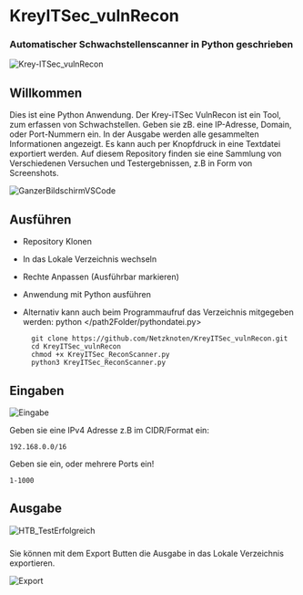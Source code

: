 # KreyITSec_vulnRecon 

### Automatischer Schwachstellenscanner in Python geschrieben


![Krey-ITSec_vulnRecon](https://github.com/Netzknoten/KreyITSec_vulnRecon/assets/114874531/9fd31dc0-0a1b-4be7-82f7-5d6b07eb633f)


## Willkommen ##
Dies ist eine Python Anwendung. Der Krey-iTSec VulnRecon ist ein Tool, zum erfassen von Schwachstellen. Geben sie zB. eine IP-Adresse, Domain, oder Port-Nummern ein. In der Ausgabe werden alle gesammelten Informationen angezeigt. Es kann auch per Knopfdruck in eine Textdatei exportiert werden. Auf diesem Repository finden sie eine Sammlung von Verschiedenen Versuchen und Testergebnissen, z.B in Form von Screenshots.

![GanzerBildschirmVSCode](https://github.com/Netzknoten/KreyITSec_vulnRecon/assets/114874531/8413c76d-f18f-4974-bb6c-1829bbed0b03)


## Ausführen ##


- Repository Klonen
- In das Lokale Verzeichnis wechseln
- Rechte Anpassen (Ausführbar markieren)
- Anwendung mit Python ausführen
- Alternativ kann auch beim Programmaufruf das Verzeichnis mitgegeben werden: python </path2Folder/pythondatei.py>

        git clone https://github.com/Netzknoten/KreyITSec_vulnRecon.git
        cd KreyITSec_vulnRecon
        chmod +x KreyITSec_ReconScanner.py
        python3 KreyITSec_ReconScanner.py
        


## Eingaben ##
![Eingabe](https://github.com/Netzknoten/KreyITSec_vulnRecon/assets/114874531/092c76c5-c38b-4a05-840a-9a51aa36b374)

Geben sie eine IPv4 Adresse z.B im CIDR/Format ein:
    
    192.168.0.0/16
  
Geben sie ein, oder mehrere Ports ein!

    1-1000
## Ausgabe ##

![HTB_TestErfolgreich](https://github.com/Netzknoten/KreyITSec_vulnRecon/assets/114874531/6c3494f3-2372-4a68-b50a-d0667cdc62df)
###

Sie können mit dem Export Butten die Ausgabe in das Lokale Verzeichnis exportieren.

![Export](https://github.com/Netzknoten/KreyITSec_vulnRecon/assets/114874531/f0970f34-8d0e-400f-87ab-f8ca3b0b41c7)


